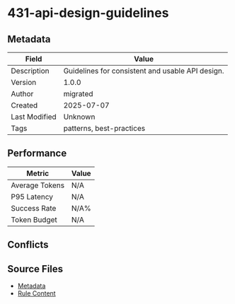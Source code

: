 # 431-api-design-guidelines

## Metadata

| Field | Value |
|-------|-------|
| Description | Guidelines for consistent and usable API design. |
| Version | 1.0.0 |
| Author | migrated |
| Created | 2025-07-07 |
| Last Modified | Unknown |
| Tags | patterns, best-practices |

## Performance

| Metric | Value |
|--------|-------|
| Average Tokens | N/A |
| P95 Latency | N/A |
| Success Rate | N/A% |
| Token Budget | N/A |

## Conflicts


## Source Files

- [Metadata](400-patterns/431-api-design-guidelines.yaml)
- [Rule Content](400-patterns/431-api-design-guidelines.mdc)